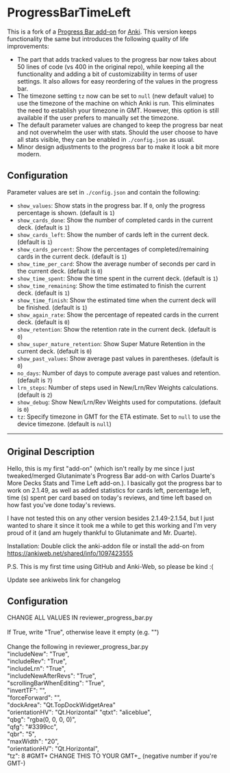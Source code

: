# ProgressBarTimeLeft
This is a fork of a [Progress Bar add-on](https://github.com/carlos1172/ProgressBarTimeLeft) for [Anki](https://apps.ankiweb.net/).
This version keeps functionality the same but introduces the following quality of life improvements:
* The part that adds tracked values to the progress bar now takes about 50 lines of code (vs 400 in the original repo), while keeping all the functionality and adding a bit of customizability in terms of user settings. It also allows for easy reordering of the values in the progress bar.
* The timezone setting `tz` now can be set to `null` (new default value) to use the timezone of the machine on which Anki is run. This eliminates the need to establish your timezone in GMT. However, this option is still available if the user prefers to manually set the timezone.
* The default parameter values are changed to keep the progress bar neat and not overwhelm the user with stats. Should the user choose to have all stats visible, they can be enabled in `./config.json` as usual.
* Minor design adjustments to the progress bar to make it look a bit more modern.

## Configuration
Parameter values are set in `./config.json` and contain the following:
* `show_values`: Show stats in the progress bar. If `0`, only the progress percentage is shown. (default is `1`)
* `show_cards_done`: Show the number of completed cards in the current deck. (default is `1`)
* `show_cards_left`: Show the number of cards left in the current deck. (default is `1`)
* `show_cards_percent`: Show the percentages of completed/remaining cards in the current deck. (default is `1`)
* `show_time_per_card`: Show the average number of seconds per card in the current deck. (default is `0`)
* `show_time_spent`: Show the time spent in the current deck. (default is `1`)
* `show_time_remaining`: Show the time estimated to finish the current deck. (default is `1`)
* `show_time_finish`: Show the estimated time when the current deck will be finished. (default is `1`)
* `show_again_rate`: Show the percentage of repeated cards in the current deck. (default is `0`)
* `show_retention`: Show the retention rate in the current deck. (default is `0`)
* `show_super_mature_retention`: Show Super Mature Retention in the current deck. (default is `0`)
* `show_past_values`: Show average past values in parentheses. (default is `0`)
* `no_days`: Number of days to compute average past values and retention. (default is `7`)
* `lrn_steps`: Number of steps used in New/Lrn/Rev Weights calculations. (default is `2`)
* `show_debug`: Show New/Lrn/Rev Weights used for computations. (default is `0`)
* `tz`: Specify timezone in GMT for the ETA estimate. Set to `null` to use the device timezone. (default is `null`)

---
## Original Description
Hello, this is my first "add-on" (which isn't really by me since I just tweaked/merged Glutanimate's Progress Bar add-on with Carlos Duarte's More Decks Stats and Time Left add-on.). I basically got the progress bar to work on 2.1.49, as well as added statistics for cards left, percentage left, time (s) spent per card based on today's reviews, and time left based on how fast you've done today's reviews.   

I have not tested this on any other version besides 2.1.49-2.1.54, but I just wanted to share it since it took me a while to get this working and I'm very proud of it (and am hugely thankful to Glutanimate and Mr. Duarte).  

Installation: Double click the anki-addon file or install the add-on from https://ankiweb.net/shared/info/1097423555

P.S. This is my first time using GitHub and Anki-Web, so please be kind :(

Update see ankiwebs link for changelog

## Configuration
CHANGE ALL VALUES IN reviewer_progress_bar.py <br>
<br>
If True, write "True", otherwise leave it empty (e.g. "")<br>
<br>
Change the following in reviewer_progress_bar.py<br>
"includeNew": "True",<br>
"includeRev": "True",<br>
"includeLrn": "True",<br>
"includeNewAfterRevs": "True",<br>
"scrollingBarWhenEditing": "True",<br>
"invertTF": "",<br>
"forceForward": "",<br>
"dockArea": "Qt.TopDockWidgetArea"<br>
"orientationHV": "Qt.Horizontal"
"qtxt": "aliceblue",<br>
"qbg": "rgba(0, 0, 0, 0)",<br>
"qfg": "#3399cc",<br>
"qbr": "5",<br>
"maxWidth": "20",<br>
"orientationHV": "Qt.Horizontal",<br>
"tz": 8 #GMT+ CHANGE THIS TO YOUR GMT+_ (negative number if you're GMT-)<br>

